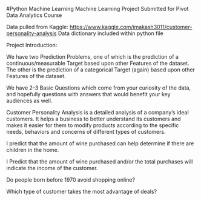 #Python Machine Learning
Machine Learning Project Submitted for Pivot Data Analytics Course

Data pulled from Kaggle: https://www.kaggle.com/imakash3011/customer-personality-analysis
Data dictionary included within python file

Project Introduction:

We have two Prediction Problems, one of which is the prediction of a continuous/measurable Target based upon other Features of the dataset.
The other is the prediction of a categorical Target (again) based upon other Features of the dataset.

We have 2-3 Basic Questions which come from your curiosity of the data, and hopefully questions with answers that would benefit your key audiences as well.

Customer Personality Analysis is a detailed analysis of a company’s ideal customers. It helps a business to better understand its customers
and makes it easier for them to modify products according to the specific needs, behaviors and concerns of different types of customers.

I predict that the amount of wine purchased can help determine if there are children in the home.

I Predict that the amount of wine purchased and/or the total purchases will indicate the income of the customer.

Do people born before 1970 avoid shopping online?

Which type of customer takes the most advantage of deals?
